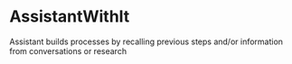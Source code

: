 # AssistantWithIt
Assistant builds processes by recalling previous steps and/or information from conversations or research 
